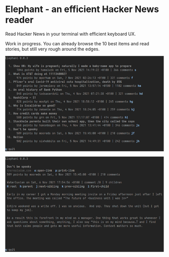 # Elephant - an efficient Hacker News reader

Read Hacker News in your terminal with efficient keyboard UX.

Work in progress. You can already browse the 10 best items and read stories, but still very rough around the edges.

![Viewing the best items](doc-assets/best.png)

![Viewing a story](doc-assets/story.png)
